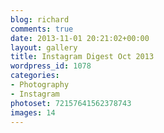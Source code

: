 ```yaml
---
blog: richard
comments: true
date: 2013-11-01 20:21:02+00:00
layout: gallery
title: Instagram Digest Oct 2013
wordpress_id: 1078
categories:
- Photography
- Instagram
photoset: 72157641562378743
images: 14
---
```


